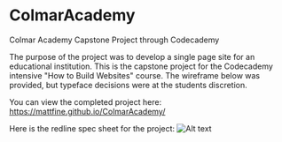 # ColmarAcademy
Colmar Academy Capstone Project through Codecademy

The purpose of the project was to develop a single page site for an educational institution. This is the capstone project for the Codecademy intensive "How to Build Websites" course. The wireframe below was provided, but typeface decisions were at the students discretion.  

You can view the completed project here: https://mattfine.github.io/ColmarAcademy/ 

Here is the redline spec sheet for the project:
![Alt text](resources/images/colmar-academy-spec.png?raw=true "Redline Spec Sheet")
